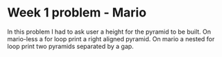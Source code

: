 # Week 1 problem - Mario

In this problem I had to ask user a height for the pyramid to be built.
On mario-less a for loop print a right aligned pyramid.
On mario a nested for loop print two pyramids separated by a gap.